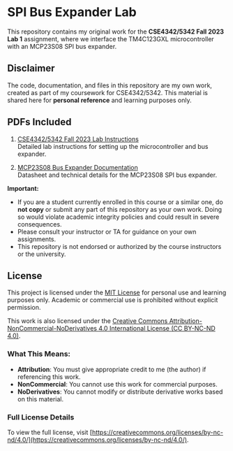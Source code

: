 # SPI Bus Expander Lab

This repository contains my original work for the **CSE4342/5342 Fall 2023 Lab 1** assignment, where we interface the TM4C123GXL microcontroller with an MCP23S08 SPI bus expander.

## Disclaimer

The code, documentation, and files in this repository are my own work, created as part of my coursework for CSE4342/5342. This material is shared here for **personal reference** and learning purposes only. 

## PDFs Included  

1. [CSE4342/5342 Fall 2023 Lab Instructions](./CSE4342_5342_Fall_2023_Lab_1.pdf)  
   Detailed lab instructions for setting up the microcontroller and bus expander.

2. [MCP23S08 Bus Expander Documentation](./MCP23x08)  
   Datasheet and technical details for the MCP23S08 SPI bus expander.

**Important:**
- If you are a student currently enrolled in this course or a similar one, do **not copy** or submit any part of this repository as your own work. Doing so would violate academic integrity policies and could result in severe consequences.
- Please consult your instructor or TA for guidance on your own assignments.
- This repository is not endorsed or authorized by the course instructors or the university.

## License
This project is licensed under the [MIT License](https://opensource.org/licenses/MIT) for personal use and learning purposes only. Academic or commercial use is prohibited without explicit permission.

This work is also licensed under the [Creative Commons Attribution-NonCommercial-NoDerivatives 4.0 International License (CC BY-NC-ND 4.0)](https://creativecommons.org/licenses/by-nc-nd/4.0/). 

### What This Means:
- **Attribution**: You must give appropriate credit to me (the author) if referencing this work.
- **NonCommercial**: You cannot use this work for commercial purposes.
- **NoDerivatives**: You cannot modify or distribute derivative works based on this material.

### Full License Details
To view the full license, visit [https://creativecommons.org/licenses/by-nc-nd/4.0/](https://creativecommons.org/licenses/by-nc-nd/4.0/).
